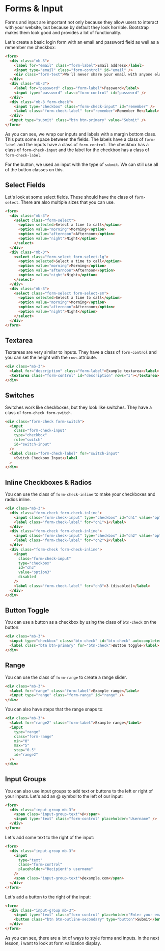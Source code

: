 # Forms & Input

Forms and input are important not only because they allow users to interact with your website, but because by default they look horrible. Bootstrap makes them look good and provides a lot of functionality.

Let's create a basic login form with an email and password field as well as a remember me checkbox:

```html
<form>
  <div class="mb-3">
    <label for="email" class="form-label">Email address</label>
    <input type="email" class="form-control" id="email" />
    <div class="form-text">We'll never share your email with anyone else.</div>
  </div>
  <div class="mb-3">
    <label for="password" class="form-label">Password</label>
    <input type="password" class="form-control" id="password" />
  </div>
  <div class="mb-3 form-check">
    <input type="checkbox" class="form-check-input" id="remember" />
    <label class="form-check-label" for="remember">Remember Me</label>
  </div>
  <input type="submit" class="btn btn-primary" value="Submit" />
</form>
```

As you can see, we wrap our inputs and labels with a margin bottom class. This puts some space between the fields. The labels have a class of `form-label` and the inputs have a class of `form-control`. The checkbox has a class of `form-check-input` and the label for the checkbox has a class of `form-check-label`.

For the button, we used an input with the type of `submit`. We can still use all of the button classes on this.

## Select Fields

Let's look at some select fields. These should have the class of `form-select`. There are also multiple sizes that you can use.

```html
<form>
  <div class="mb-3">
    <select class="form-select">
      <option selected>Select a time to call</option>
      <option value="morning">Morning</option>
      <option value="afternoon">Afternoon</option>
      <option value="night">Night</option>
    </select>
  </div>
  <div class="mb-3">
    <select class="form-select form-select-lg">
      <option selected>Select a time to call</option>
      <option value="morning">Morning</option>
      <option value="afternoon">Afternoon</option>
      <option value="night">Night</option>
    </select>
  </div>
  <div class="mb-3">
    <select class="form-select form-select-sm">
      <option selected>Select a time to call</option>
      <option value="morning">Morning</option>
      <option value="afternoon">Afternoon</option>
      <option value="night">Night</option>
    </select>
  </div>
</form>
```

## Textarea

Textareas are very similar to inputs. They have a class of `form-control` and you can set the height with the `rows` attribute.

```html
<div class="mb-3">
  <label for="description" class="form-label">Example textarea</label>
  <textarea class="form-control" id="description" rows="3"></textarea>
</div>
```

## Switches

Switches work like checkboxes, but they look like switches. They have a class of `form-check form-switch`.

```html
<div class="form-check form-switch">
  <input
    class="form-check-input"
    type="checkbox"
    role="switch"
    id="switch-input"
  />
  <label class="form-check-label" for="switch-input"
    >Switch Checkbox Input</label
  >
</div>
```

## Inline Checkboxes & Radios

You can use the class of `form-check-inline` to make your checkboxes and radios inline.

```html
<div class="mb-3">
  <div class="form-check form-check-inline">
    <input class="form-check-input" type="checkbox" id="ch1" value="option1" />
    <label class="form-check-label" for="ch1">1</label>
  </div>
  <div class="form-check form-check-inline">
    <input class="form-check-input" type="checkbox" id="ch2" value="option2" />
    <label class="form-check-label" for="ch2">2</label>
  </div>
  <div class="form-check form-check-inline">
    <input
      class="form-check-input"
      type="checkbox"
      id="ch3"
      value="option3"
      disabled
    />
    <label class="form-check-label" for="ch3">3 (disabled)</label>
  </div>
</div>
```

## Button Toggle

You can use a button as a checkbox by using the class of `btn-check` on the button:

```html
<div class="mb-3">
  <input type="checkbox" class="btn-check" id="btn-check" autocomplete="off" />
  <label class="btn btn-primary" for="btn-check">Button toggle</label>
</div>
```

## Range

You can use the class of `form-range` to create a range slider.

```html
<div class="mb-3">
  <label for="range" class="form-label">Example range</label>
  <input type="range" class="form-range" id="range" />
</div>
```

You can also have steps that the range snaps to:

```html
<div class="mb-3">
  <label for="range2" class="form-label">Example range</label>
  <input
    type="range"
    class="form-range"
    min="0"
    max="5"
    step="0.5"
    id="range2"
  />
</div>
```

## Input Groups

You can also use input groups to add text or buttons to the left or right of your inputs. Let's add an @ symbol to the left of our input:

```html
<form>
  <div class="input-group mb-3">
    <span class="input-group-text">@</span>
    <input type="text" class="form-control" placeholder="Username" />
  </div>
</form>
```

Let's add some text to the right of the input:

```html
<form>
  <div class="input-group mb-3">
    <input
      type="text"
      class="form-control"
      placeholder="Recipient's username"
    />
    <span class="input-group-text">@example.com</span>
  </div>
</form>
```

Let's add a button to the right of the input:

```html
<form>
  <div class="input-group mb-3">
    <input type="text" class="form-control" placeholder="Enter your email" />
    <button class="btn btn-outline-secondary" type="button">Submit</button>
  </div>
</form>
```

As you can see, there are a lot of ways to style forms and inputs. In the next lesson, i want to look at form validation display.
